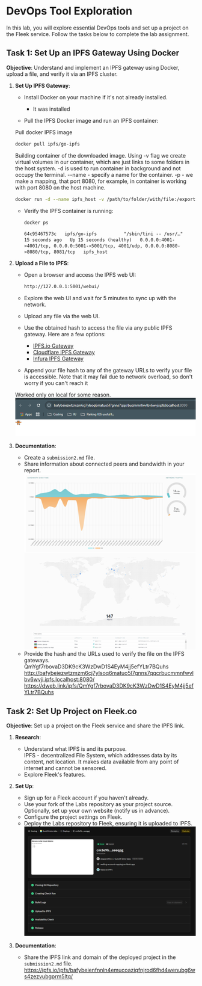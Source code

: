 # DevOps Tool Exploration

In this lab, you will explore essential DevOps tools and set up a project on the Fleek service. Follow the tasks below to complete the lab assignment.

## Task 1: Set Up an IPFS Gateway Using Docker

**Objective**: Understand and implement an IPFS gateway using Docker, upload a file, and verify it via an IPFS cluster.

1. **Set Up IPFS Gateway**:
   - Install Docker on your machine if it's not already installed.
     - It was installed

   - Pull the IPFS Docker image and run an IPFS container:

    Pull docker IPFS image
     ```sh
     docker pull ipfs/go-ipfs
     ```
    Building container of the downloaded image. Using -v flag we create virtual volumes in our container, which are just links to some folders in the host system. -d is used to run container in background and not occupy the terminal. --name - specify a name for the container. -p - we make a mapping, that port 8080, for example, in container is working with port 8080 on the host machine.
     ```sh
     docker run -d --name ipfs_host -v /path/to/folder/with/file:/export -v ipfs_data:/data/ipfs -p 8080:8080 -p 4001:4001 -p 5001:5001 ipfs/go-ipfs
     ```

   - Verify the IPFS container is running:

     ```sh
     docker ps
     ```

     ```
     64c95467573c   ipfs/go-ipfs          "/sbin/tini -- /usr/…"   15 seconds ago   Up 15 seconds (healthy)   0.0.0.0:4001->4001/tcp, 0.0.0.0:5001->5001/tcp, 4001/udp, 0.0.0.0:8080->8080/tcp, 8081/tcp   ipfs_host
     ```

2. **Upload a File to IPFS**:
   - Open a browser and access the IPFS web UI:

     ```sh
     http://127.0.0.1:5001/webui/
     ```

   - Explore the web UI and wait for 5 minutes to sync up with the network.
   - Upload any file via the web UI.
   - Use the obtained hash to access the file via any public IPFS gateway. Here are a few options:
     - [IPFS.io Gateway](https://ipfs.io/ipfs/)
     - [Cloudflare IPFS Gateway](https://cloudflare-ipfs.com/ipfs/)
     - [Infura IPFS Gateway](https://ipfs.infura.io/ipfs/)

   - Append your file hash to any of the gateway URLs to verify your file is accessible. Note that it may fail due to network overload, so don't worry if you can't reach it  
   
   
   Worked only on local for some reason.  
   ![image](lab2_3.png)

3. **Documentation**:
   - Create a `submission2.md` file.
   - Share information about connected peers and bandwidth in your report.  
   ![image](lab2_1.png)  
   ![image](lab2_2.png)
   - Provide the hash and the URLs used to verify the file on the IPFS gateways.  
   QmYgf7rbovaD3DK9cK3WzDwD1S4EyM4jj5efYLtr7BQuhs   
   http://bafybeiezwtzmzm6cj7ylsoq6matuo5l7gnns7qqcrbucmmnfwvlbv6wvji.ipfs.localhost:8080/  
   https://dweb.link/ipfs/QmYgf7rbovaD3DK9cK3WzDwD1S4EyM4jj5efYLtr7BQuhs

## Task 2: Set Up Project on Fleek.co

**Objective**: Set up a project on the Fleek service and share the IPFS link.

1. **Research**:
   - Understand what IPFS is and its purpose.  
   IPFS - decentralized File System, which addresses data by its content, not location. It makes data available from any point of internet and cannot be sensored.
   - Explore Fleek's features.  
   

2. **Set Up**:
   - Sign up for a Fleek account if you haven't already.
   - Use your fork of the Labs repository as your project source. Optionally, set up your own website (notify us in advance).
   - Configure the project settings on Fleek.
   - Deploy the Labs repository to Fleek, ensuring it is uploaded to IPFS.
   ![image](lab2_4.png)

3. **Documentation**:
   - Share the IPFS link and domain of the deployed project in the `submission2.md` file.  
   https://ipfs.io/ipfs/bafybeienfnnln4emucoaziqfnjrod6fhd4wenubg6ws4zezvubgprm5ltq/

